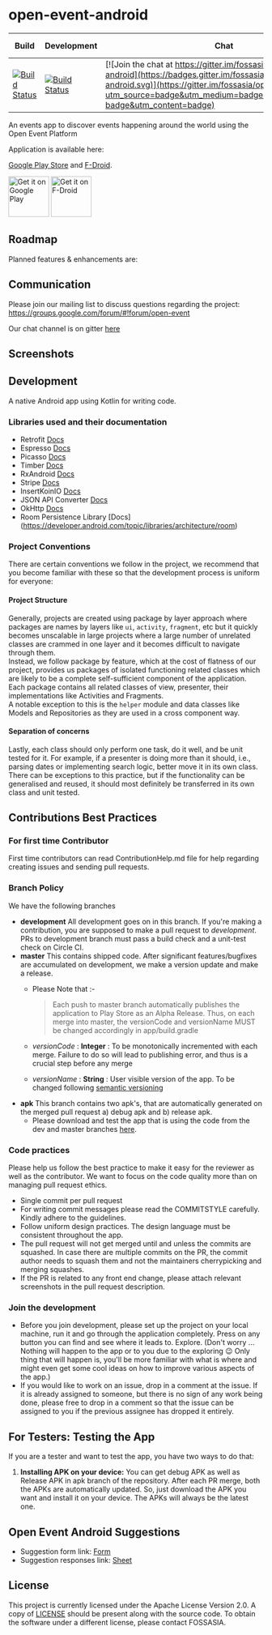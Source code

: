 # open-event-android

| **Build** | **Development** | **Chat** | **Mailing List** |
|-----------|-----------------|----------|------------------|
| [![Build Status](https://travis-ci.org/fossasia/open-event-android.svg?branch=development)](https://travis-ci.org/fossasia/open-event-android?branch=development) | [![Build Status](https://travis-ci.org/fossasia/open-event-android.svg?branch=master)](https://travis-ci.org/fossasia/open-event-android?branch=master) | [![Join the chat at https://gitter.im/fossasia/open-event-android](https://badges.gitter.im/fossasia/open-event-android.svg)](https://gitter.im/fossasia/open-event-android?utm_source=badge&utm_medium=badge&utm_campaign=pr-badge&utm_content=badge) | [![Mailing List](https://img.shields.io/badge/Mailing%20List-FOSSASIA-blue.svg)](mailto:open-event@googlegroups.com) |

An events app to discover events happening around the world using the Open Event Platform

Application is available here:

[Google Play Store](https://play.google.com/store/apps/details?id=com.eventyay.attendee) and
[F-Droid](https://f-droid.org/en/packages/com.eventyay.attendee/).

<a href='https://play.google.com/store/apps/details?id=com.eventyay.attendee'><img alt='Get it on Google Play' src='https://play.google.com/intl/en_us/badges/images/generic/en_badge_web_generic.png' height="80"/></a>
<a href='https://f-droid.org/en/packages/com.eventyay.attendee/'><img alt='Get it on F-Droid' src='https://f-droid.org/assets/fdroid-logo.svg' height="80"/></a>

## Roadmap

Planned features & enhancements are:



## Communication

Please join our mailing list to discuss questions regarding the project: https://groups.google.com/forum/#!forum/open-event

Our chat channel is on gitter [here](https://gitter.im/fossasia/open-event-android)

## Screenshots


## Development

A native Android app using Kotlin for writing code.

### Libraries used and their documentation

- Retrofit [Docs](http://square.github.io/retrofit/2.x/retrofit/)
- Espresso [Docs](https://github.com/codepath/android_guides/wiki/UI-Testing-with-Espresso)
- Picasso [Docs](http://square.github.io/picasso/)
- Timber [Docs](http://jakewharton.github.io/timber/)
- RxAndroid [Docs](https://github.com/ReactiveX/RxAndroid)
- Stripe [Docs](https://github.com/stripe/stripe-android)
- InsertKoinIO [Docs](https://github.com/InsertKoinIO/koin)
- JSON API Converter [Docs](https://github.com/jasminb/jsonapi-converter)
- OkHttp [Docs](http://square.github.io/okhttp/)
- Room Persistence Library [Docs] (https://developer.android.com/topic/libraries/architecture/room)

### Project Conventions

There are certain conventions we follow in the project, we recommend that you become familiar with these so that the development process is uniform for everyone:

#### Project Structure

Generally, projects are created using package by layer approach where packages are names by layers like `ui`, `activity`, `fragment`, etc but it quickly becomes unscalable in large projects where a large number of unrelated classes are crammed in one layer and it becomes difficult to navigate through them.  
Instead, we follow package by feature, which at the cost of flatness of our project, provides us packages of isolated functioning related classes which are likely to be a complete self-sufficient component of the application. Each package contains all related classes of view, presenter, their implementations like Activities and Fragments.  
A notable exception to this is the `helper` module and data classes like Models and Repositories as they are used in a cross component way.  

#### Separation of concerns

Lastly, each class should only perform one task, do it well, and be unit tested for it. For example, if a presenter is doing more than it should, i.e., parsing dates or implementing search logic, better move it in its own class. There can be exceptions to this practice, but if the functionality can be generalised and reused, it should most definitely be transferred in its own class and unit tested.

## Contributions Best Practices

### For first time Contributor

First time contributors can read ContributionHelp.md file for help regarding creating issues and sending pull requests.

### Branch Policy

We have the following branches

 * **development** All development goes on in this branch. If you're making a contribution, you are supposed to make a pull request to _development_. PRs to development branch must pass a build check and a unit-test check on Circle CI.
 * **master** This contains shipped code. After significant features/bugfixes are accumulated on development, we make a version update and make a release.
 	- Please Note that :-
		> Each push to master branch automatically publishes the application to Play Store as an Alpha Release. Thus, on each merge into master, the versionCode and versionName MUST be changed accordingly in app/build.gradle

	 - _versionCode_ : **Integer** : To be monotonically incremented with each merge. Failure to do so will lead to 				publishing error, and thus is a crucial step before any merge
	 - _versionName_ : **String** : User visible version of the app. To be changed following [semantic versioning](http://semver.org/)
 * **apk** This branch contains two apk's, that are automatically generated on the merged pull request a) debug apk and b) release apk.
    - Please download and test the app that is using the code from the dev and master branches [here](https://github.com/fossasia/open-event-android/tree/apk).
### Code practices

Please help us follow the best practice to make it easy for the reviewer as well as the contributor. We want to focus on the code quality more than on managing pull request ethics.

 * Single commit per pull request
 * For writing commit messages please read the COMMITSTYLE carefully. Kindly adhere to the guidelines.
 * Follow uniform design practices. The design language must be consistent throughout the app.
 * The pull request will not get merged until and unless the commits are squashed. In case there are multiple commits on the PR, the commit author needs to squash them and not the maintainers cherrypicking and merging squashes.
 * If the PR is related to any front end change, please attach relevant screenshots in the pull request description.

### Join the development

* Before you join development, please set up the project on your local machine, run it and go through the application completely. Press on any button you can find and see where it leads to. Explore. (Don't worry ... Nothing will happen to the app or to you due to the exploring :wink: Only thing that will happen is, you'll be more familiar with what is where and might even get some cool ideas on how to improve various aspects of the app.)
* If you would like to work on an issue, drop in a comment at the issue. If it is already assigned to someone, but there is no sign of any work being done, please free to drop in a comment so that the issue can be assigned to you if the previous assignee has dropped it entirely.

## For Testers: Testing the App
If you are a tester and want to test the app, you have two ways to do that:
1. **Installing APK on your device:** You can get debug APK as well as Release APK in apk branch of the repository. After each PR merge, both the APKs are automatically updated. So, just download the APK you want and install it on your device. The APKs will always be the latest one.

## Open Event Android Suggestions

- Suggestion form link: [Form](https://docs.google.com/forms/d/e/1FAIpQLSd7Y1T1xoXeYaAG_b6Tu1YYK-jZssoC5ltmQbkUX0kmDZaKYw/viewform)
- Suggestion responses link: [Sheet](https://docs.google.com/spreadsheets/d/1SzR75MBEVrTY1sDM3KAMm9wltiulDAp0QT5hv9eJkKM/edit#gid=1676755229)

## License

This project is currently licensed under the Apache License Version 2.0. A copy of [LICENSE](LICENSE) should be present along with the source code. To obtain the software under a different license, please contact FOSSASIA.
